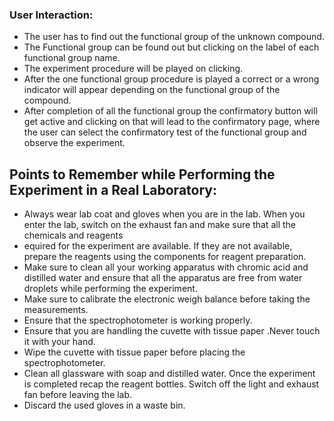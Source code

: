 

### User Interaction:
 
- The user has to find out the functional group of the unknown compound.
- The Functional group can be found out but clicking on the label of each functional group name.
- The experiment procedure will be played on clicking.
- After the one functional group procedure is played a correct or a wrong indicator will appear depending on the functional group of the compound.
- After completion of all the functional group the confirmatory button will get active and clicking on that will lead to the confirmatory page, where the user can select the confirmatory test of the functional group and observe the experiment.


## Points to Remember while Performing the Experiment in a Real Laboratory:

- Always wear lab coat and gloves when you are in the lab. When you enter the lab, switch on the exhaust fan and make sure that all the chemicals and reagents
- equired for the experiment are available. If they are not available, prepare the reagents using the components for reagent preparation.
- Make sure to clean all your working apparatus with chromic acid and distilled water and ensure that all the apparatus are free from water droplets while performing the experiment.
- Make sure to calibrate the electronic weigh balance before taking the measurements.
- Ensure that the spectrophotometer is working properly.
- Ensure that you are handling the cuvette with tissue paper .Never touch it with your hand.
- Wipe the cuvette with tissue paper before placing the spectrophotometer.
- Clean all glassware with soap and distilled water. Once the experiment is completed recap the reagent bottles. Switch off the light and exhaust fan before leaving the lab.
- Discard the used gloves in a waste bin.

